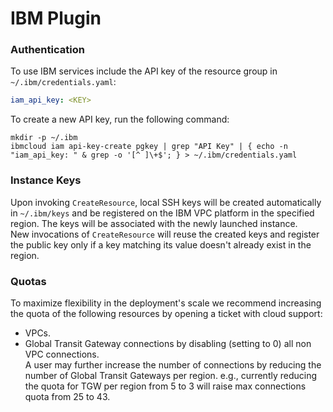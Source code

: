 # IBM Plugin

### Authentication

To use IBM services include the API key of the resource group in `~/.ibm/credentials.yaml`:

```yaml
iam_api_key: <KEY>
```

To create a new API key, run the following command:

```
mkdir -p ~/.ibm
ibmcloud iam api-key-create pgkey | grep "API Key" | { echo -n "iam_api_key: " & grep -o '[^ ]\+$'; } > ~/.ibm/credentials.yaml
```

### Instance Keys
Upon invoking `CreateResource`, local SSH keys will be created automatically in `~/.ibm/keys` and be registered on the IBM VPC platform in the specified region. The keys will be associated with the newly launched instance.  
New invocations of `CreateResource` will reuse the created keys and register the public key only if a key matching its value doesn't already exist in the region.

### Quotas
To maximize flexibility in the deployment's scale we recommend increasing the quota of the following resources by opening a ticket with cloud support:
- VPCs.
- Global Transit Gateway connections by disabling (setting to 0) all non VPC connections.  
  A user may further increase the number of connections by reducing the number of Global Transit Gateways per region.
  e.g., currently reducing the quota for TGW per region from 5 to 3 will raise max connections quota from 25 to 43.
